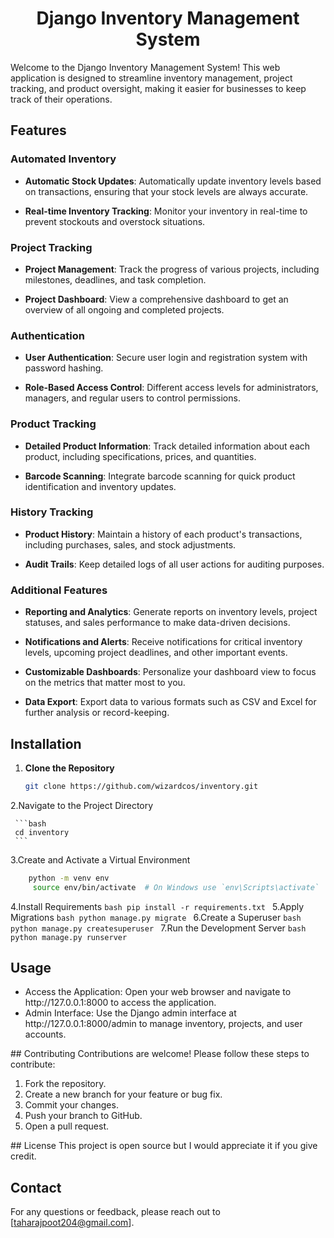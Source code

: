 <h1 align ="center"> Django Inventory Management System </h1>

Welcome to the Django Inventory Management System! This web application is designed to streamline inventory management, project tracking, and product oversight, making it easier for businesses to keep track of their operations.

## Features

### Automated Inventory
- **Automatic Stock Updates**: Automatically update inventory levels based on transactions, ensuring that your stock levels are always accurate.

- **Real-time Inventory Tracking**: Monitor your inventory in real-time to prevent stockouts and overstock situations.

### Project Tracking
- **Project Management**: Track the progress of various projects, including milestones, deadlines, and task completion.

- **Project Dashboard**: View a comprehensive dashboard to get an overview of all ongoing and completed projects.

### Authentication
- **User Authentication**: Secure user login and registration system with password hashing.

- **Role-Based Access Control**: Different access levels for administrators, managers, and regular users to control permissions.

### Product Tracking
- **Detailed Product Information**: Track detailed information about each product, including specifications, prices, and quantities.

- **Barcode Scanning**: Integrate barcode scanning for quick product identification and inventory updates.

### History Tracking
- **Product History**: Maintain a history of each product's transactions, including purchases, sales, and stock adjustments.

- **Audit Trails**: Keep detailed logs of all user actions for auditing purposes.

### Additional Features

- **Reporting and Analytics**: Generate reports on inventory levels, project statuses, and sales performance to make data-driven decisions.
  
- **Notifications and Alerts**: Receive notifications for critical inventory levels, upcoming project deadlines, and other important events.

- **Customizable Dashboards**: Personalize your dashboard view to focus on the metrics that matter most to you.

- **Data Export**: Export data to various formats such as CSV and Excel for further analysis or record-keeping.

## Installation

1. **Clone the Repository**

   ```sh
   git clone https://github.com/wizardcos/inventory.git
   ```
   
2.Navigate to the Project Directory

     ```bash
     cd inventory
     ```
3.Create and Activate a Virtual Environment
```sh
    python -m venv env
     source env/bin/activate  # On Windows use `env\Scripts\activate`
   ```

4.Install Requirements
      ```bash
    pip install -r requirements.txt
      ```
5.Apply Migrations
      ```bash
    python manage.py migrate
      ```
6.Create a Superuser
      ```bash
    python manage.py createsuperuser
     ```
7.Run the Development Server
      ```bash
    python manage.py runserver
      ```
 ## Usage
 <ul>
<li>Access the Application: Open your web browser and navigate to http://127.0.0.1:8000 to access the application.</li>
<li>Admin Interface: Use the Django admin interface at http://127.0.0.1:8000/admin to manage inventory, projects, and user accounts.</li>
</ul>
## Contributing
Contributions are welcome! Please follow these steps to contribute:
<ol>

<li>Fork the repository.</li>
<li>Create a new branch for your feature or bug fix.</li>
<li>Commit your changes.</li>
<li>Push your branch to GitHub.</li>
<li>Open a pull request.</li>
</ol>
## License
This project is open source but I would appreciate it if you give credit.

## Contact
For any questions or feedback, please reach out to [taharajpoot204@gmail.com].
